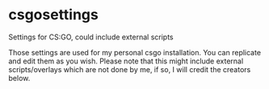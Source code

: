 # csgosettings
Settings for CS:GO, could include external scripts

Those settings are used for my personal csgo installation. You can replicate and edit them as you wish. Please note that this might include external scripts/overlays which are not done by me, if so, I will credit the creators below.
